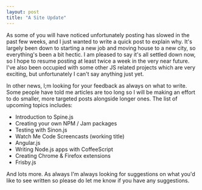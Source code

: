 ```yaml
---
layout: post
title: "A Site Update"
---
```


As some of you will have noticed unfortunately posting has slowed in the past few weeks, and I just wanted to write a quick post to explain why. It's largely been down to starting a new job and moving house to a new city, so everything's been a bit hectic. I am pleased to say it's all settled down now, so I hope to resume posting at least twice a week in the very near future. I've also been occupied with some other JS related projects which are very exciting, but unfortunately I can't say anything just yet. 

In other news, I;m looking for your feedback as always on what to write. Some people have told me articles are too long so I will be making an effort to do smaller, more targeted posts alongside longer ones. The list of upcoming topics includes:

* Introduction to Spine.js
* Creating your own NPM / Jam packages
* Testing with Sinon.js
* Watch Me Code Screencasts (working title)
* Angular.js
* Writing Node.js apps with CoffeeScript
* Creating Chrome & Firefox extensions
* Frisby.js

And lots more. As always I'm always looking for suggestions on what you'd like to see written so please do let me know if you have any suggestions.

